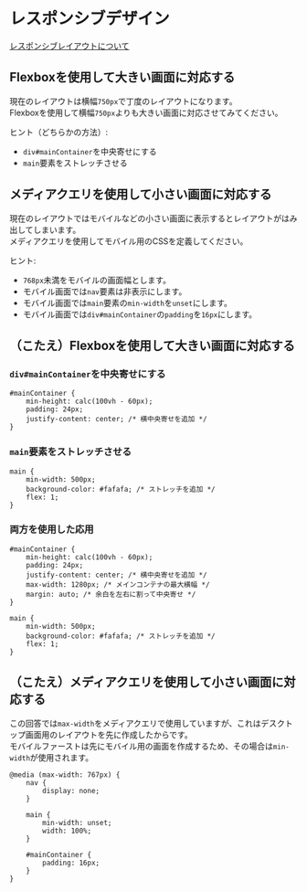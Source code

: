 # レスポンシブデザイン

[レスポンシブレイアウトについて](https://rabico.dev/about-responsive-design/)

## Flexboxを使用して大きい画面に対応する
現在のレイアウトは横幅`750px`で丁度のレイアウトになります。  
Flexboxを使用して横幅`750px`よりも大きい画面に対応させてみてください。  
  
ヒント（どちらかの方法）: 
- `div#mainContainer`を中央寄せにする
- `main`要素をストレッチさせる
  
## メディアクエリを使用して小さい画面に対応する
現在のレイアウトではモバイルなどの小さい画面に表示するとレイアウトがはみ出してしまいます。  
メディアクエリを使用してモバイル用のCSSを定義してください。  

ヒント:
- `768px`未満をモバイルの画面幅とします。
- モバイル画面では`nav`要素は非表示にします。
- モバイル画面では`main`要素の`min-width`を`unset`にします。
- モバイル画面では`div#mainContainer`の`padding`を`16px`にします。

## （こたえ）Flexboxを使用して大きい画面に対応する

### `div#mainContainer`を中央寄せにする
```
#mainContainer {
    min-height: calc(100vh - 60px);
    padding: 24px;
    justify-content: center; /* 横中央寄せを追加 */
}
```

### `main`要素をストレッチさせる
```
main {
    min-width: 500px;
    background-color: #fafafa; /* ストレッチを追加 */
    flex: 1;
}
```

### 両方を使用した応用
```
#mainContainer {
    min-height: calc(100vh - 60px);
    padding: 24px;
    justify-content: center; /* 横中央寄せを追加 */
    max-width: 1280px; /* メインコンテナの最大横幅 */
    margin: auto; /* 余白を左右に割って中央寄せ */
}
```
```
main {
    min-width: 500px;
    background-color: #fafafa; /* ストレッチを追加 */
    flex: 1;
}
```

## （こたえ）メディアクエリを使用して小さい画面に対応する

この回答では`max-width`をメディアクエリで使用していますが、これはデスクトップ画面用のレイアウトを先に作成したからです。  
モバイルファーストは先にモバイル用の画面を作成するため、その場合は`min-width`が使用されます。

```
@media (max-width: 767px) { 
    nav {
        display: none;
    }

    main {
        min-width: unset;
        width: 100%;
    }

    #mainContainer {
        padding: 16px;
    }
}
```